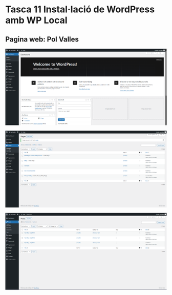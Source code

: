 # Tasca 11 Instal·lació de WordPress amb WP Local

## Pagina web: Pol Valles

![Imatge WP1](img/wp1.png)

![Imatge WP2](img/wp2.png)

![Imatge WP3](img/wp3.png)

